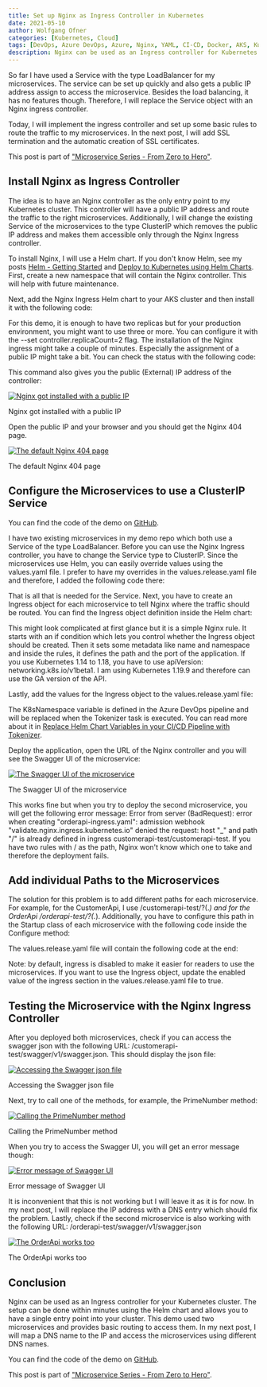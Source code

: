 ```yaml
---
title: Set up Nginx as Ingress Controller in Kubernetes
date: 2021-05-10
author: Wolfgang Ofner
categories: [Kubernetes, Cloud]
tags: [DevOps, Azure DevOps, Azure, Nginx, YAML, CI-CD, Docker, AKS, Kubernetes]
description: Nginx can be used as an Ingress controller for Kubernetes clusters and offers a wide range of features like routing, SSL termination, and preventing direct access to the microservices.
---
```


So far I have used a Service with the type LoadBalancer for my microservices. The service can be set up quickly and also gets a public IP address assign to access the microservice. Besides the load balancing, it has no features though. Therefore, I will replace the Service object with an Nginx ingress controller. 

Today, I will implement the ingress controller and set up some basic rules to route the traffic to my microservices. In the next post, I will add SSL termination and the automatic creation of SSL certificates. 

This post is part of ["Microservice Series - From Zero to Hero"](/microservice-series-from-zero-to-hero).

## Install Nginx as Ingress Controller

The idea is to have an Nginx controller as the only entry point to my Kubernetes cluster. This controller will have a public IP address and route the traffic to the right microservices. Additionally, I will change the existing Service of the microservices to the type ClusterIP which removes the public IP address and makes them accessible only through the Nginx Ingress controller.

To install Nginx, I will use a Helm chart. If you don't know Helm, see my posts [Helm - Getting Started](/helm-getting-started) and [Deploy to Kubernetes using Helm Charts](/deploy-kubernetes-using-helm). First, create a new namespace that will contain the Nginx controller. This will help with future maintenance.

<script src="https://gist.github.com/WolfgangOfner/85f57ff7a317cdd55b202b39a12bf01d.js"></script>

Next, add the Nginx Ingress Helm chart to your AKS cluster and then install it with the following code:

<script src="https://gist.github.com/WolfgangOfner/66a0a306056f66b83e45aa58be1a6cc6.js"></script>

For this demo, it is enough to have two replicas but for your production environment, you might want to use three or more. You can configure it with the --set controller.replicaCount=2 flag. The installation of the Nginx ingress might take a couple of minutes. Especially the assignment of a public IP might take a bit. You can check the status with the following code:

<script src="https://gist.github.com/WolfgangOfner/11da3db693c0d86eb6cb26d004e12eb5.js"></script>

This command also gives you the public (External) IP address of the controller:

<div class="col-12 col-sm-10 aligncenter">
  <a href="/assets/img/posts/2021/05/Nginx-got-installed-with-a-public-IP.jpg"><img loading="lazy" src="/assets/img/posts/2021/05/Nginx-got-installed-with-a-public-IP.jpg" alt="Nginx got installed with a public IP" /></a>
  
  <p>
   Nginx got installed with a public IP
  </p>
</div>

Open the public IP and your browser and you should get the Nginx 404 page.

<div class="col-12 col-sm-10 aligncenter">
  <a href="/assets/img/posts/2021/05/The-default-Nginx-404-page.jpg"><img loading="lazy" src="/assets/img/posts/2021/05/The-default-Nginx-404-page.jpg" alt="The default Nginx 404 page" /></a>
  
  <p>
   The default Nginx 404 page
  </p>
</div>

## Configure the Microservices to use a ClusterIP Service

You can find the code of the demo on <a href="https://github.com/WolfgangOfner/MicroserviceDemo" target="_blank" rel="noopener noreferrer">GitHub</a>.

I have two existing microservices in my demo repo which both use a Service of the type LoadBalancer. Before you can use the Nginx Ingress controller, you have to change the Service type to ClusterIP. Since the microservices use Helm, you can easily override values using the values.yaml file. I prefer to have my overrides in the values.release.yaml file and therefore, I added the following code there:

<script src="https://gist.github.com/WolfgangOfner/9d246277f534181e3d08bee41076a224.js"></script>

That is all that is needed for the Service. Next, you have to create an Ingress object for each microservice to tell Nginx where the traffic should be routed. You can find the Ingress object definition inside the Helm chart:

<script src="https://gist.github.com/WolfgangOfner/51af9647020af28339067ee0d9a1c9a5.js"></script>

This might look complicated at first glance but it is a simple Nginx rule. It starts with an if condition which lets you control whether the Ingress object should be created. Then it sets some metadata like name and namespace and inside the rules, it defines the path and the port of the application. If you use Kubernetes 1.14 to 1.18, you have to use apiVersion: networking.k8s.io/v1beta1. I am using Kubernetes 1.19.9 and therefore can use the GA version of the API.

Lastly, add the values for the Ingress object to the values.release.yaml file:

<script src="https://gist.github.com/WolfgangOfner/8c3a22c61dcbee7250a38e20f2feceb5.js"></script>
 
The K8sNamespace variable is defined in the Azure DevOps pipeline and will be replaced when the Tokenizer task is executed. You can read more about it in [Replace Helm Chart Variables in your CI/CD Pipeline with Tokenizer](/replace-helm-variables-tokenizer).

Deploy the application, open the URL of the Nginx controller and you will see the Swagger UI of the microservice:

<div class="col-12 col-sm-10 aligncenter">
  <a href="/assets/img/posts/2021/05/The-Swagger-UI-of-the-microservice.jpg"><img loading="lazy" src="/assets/img/posts/2021/05/The-Swagger-UI-of-the-microservice.jpg" alt="The Swagger UI of the microservice" /></a>
  
  <p>
   The Swagger UI of the microservice
  </p>
</div>

This works fine but when you try to deploy the second microservice, you will get the following error message: Error from server (BadRequest): error when creating "orderapi-ingress.yaml": admission webhook "validate.nginx.ingress.kubernetes.io" denied the request: host "_" and path "/" is already defined in ingress customerapi-test/customerapi-test. If you have two rules with / as the path, Nginx won't know which one to take and therefore the deployment fails.

## Add individual Paths to the Microservices

The solution for this problem is to add different paths for each microservice. For example, for the CustomerApi, I use /customerapi-test/?(.*) and for the OrderApi /orderapi-test/?(.*). Additionally, you have to configure this path in the Startup class of each microservice with the following code inside the Configure method:

<script src="https://gist.github.com/WolfgangOfner/68f71a6bd286cdff9c4ac1e2cb9e82c1.js"></script>

The values.release.yaml file will contain the following code at the end:

<script src="https://gist.github.com/WolfgangOfner/2da2eca839fc2824125511dc934a8dea.js"></script>

Note: by default, ingress is disabled to make it easier for readers to use the microservices. If you want to use the Ingress object, update the enabled value of the ingress section in the values.release.yaml file to true.

## Testing the Microservice with the Nginx Ingress Controller

After you deployed both microservices, check if you can access the swagger json with the following URL: <Public-IP>/customerapi-test/swagger/v1/swagger.json. This should display the json file:

<div class="col-12 col-sm-10 aligncenter">
  <a href="/assets/img/posts/2021/05/Accessing-the-Swagger-json-file.jpg"><img loading="lazy" src="/assets/img/posts/2021/05/Accessing-the-Swagger-json-file.jpg" alt="Accessing the Swagger json file" /></a>
  
  <p>
   Accessing the Swagger json file
  </p>
</div>

Next, try to call one of the methods, for example, the PrimeNumber method:

<div class="col-12 col-sm-10 aligncenter">
  <a href="/assets/img/posts/2021/05/Calling-the-PrimeNumber-method.jpg"><img loading="lazy" src="/assets/img/posts/2021/05/Calling-the-PrimeNumber-method.jpg" alt="Calling the PrimeNumber method" /></a>
  
  <p>
   Calling the PrimeNumber method
  </p>
</div>

When you try to access the Swagger UI, you will get an error message though:

<div class="col-12 col-sm-10 aligncenter">
  <a href="/assets/img/posts/2021/05/Error-message-of-Swagger-UI.jpg"><img loading="lazy" src="/assets/img/posts/2021/05/Error-message-of-Swagger-UI.jpg" alt="Error message of Swagger UI" /></a>
  
  <p>
   Error message of Swagger UI
  </p>
</div>

It is inconvenient that this is not working but I will leave it as it is for now. In my next post, I will replace the IP address with a DNS entry which should fix the problem. Lastly, check if the second microservice is also working with the following URL: <Public-IP>/orderapi-test/swagger/v1/swagger.json

<div class="col-12 col-sm-10 aligncenter">
  <a href="/assets/img/posts/2021/05/The-OrderApi-works-too.jpg"><img loading="lazy" src="/assets/img/posts/2021/05/The-OrderApi-works-too.jpg" alt="The OrderApi works too" /></a>
  
  <p>
   The OrderApi works too
  </p>
</div>

## Conclusion

Nginx can be used as an Ingress controller for your Kubernetes cluster. The setup can be done within minutes using the Helm chart and allows you to have a single entry point into your cluster. This demo used two microservices and provides basic routing to access them. In my next post, I will map a DNS name to the IP and access the microservices using different DNS names.

You can find the code of the demo on <a href="https://github.com/WolfgangOfner/MicroserviceDemo" target="_blank" rel="noopener noreferrer">GitHub</a>.

This post is part of ["Microservice Series - From Zero to Hero"](/microservice-series-from-zero-to-hero).